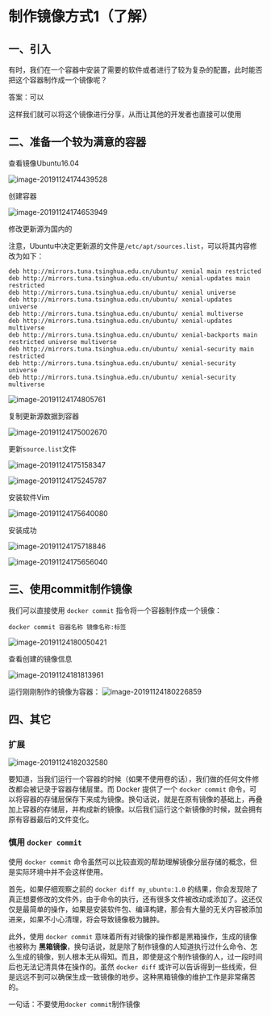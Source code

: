 # 制作镜像方式1（了解）



## 一、引入

有时，我们在一个容器中安装了需要的软件或者进行了较为复杂的配置，此时能否把这个容器制作成一个镜像呢？

答案：可以

这样我们就可以将这个镜像进行分享，从而让其他的开发者也直接可以使用



## 二、准备一个较为满意的容器

查看镜像Ubuntu16.04

![image-20191124174439528](assets/image-20191124174439528.png)

创建容器

![image-20191124174653949](assets/image-20191124174653949.png)

修改更新源为国内的

注意，Ubuntu中决定更新源的文件是`/etc/apt/sources.list`，可以将其内容修改为如下：

```
deb http://mirrors.tuna.tsinghua.edu.cn/ubuntu/ xenial main restricted
deb http://mirrors.tuna.tsinghua.edu.cn/ubuntu/ xenial-updates main restricted
deb http://mirrors.tuna.tsinghua.edu.cn/ubuntu/ xenial universe
deb http://mirrors.tuna.tsinghua.edu.cn/ubuntu/ xenial-updates universe
deb http://mirrors.tuna.tsinghua.edu.cn/ubuntu/ xenial multiverse
deb http://mirrors.tuna.tsinghua.edu.cn/ubuntu/ xenial-updates multiverse
deb http://mirrors.tuna.tsinghua.edu.cn/ubuntu/ xenial-backports main restricted universe multiverse
deb http://mirrors.tuna.tsinghua.edu.cn/ubuntu/ xenial-security main restricted
deb http://mirrors.tuna.tsinghua.edu.cn/ubuntu/ xenial-security universe
deb http://mirrors.tuna.tsinghua.edu.cn/ubuntu/ xenial-security multiverse
```

![image-20191124174805761](assets/image-20191124174805761.png)

复制更新源数据到容器

![image-20191124175002670](assets/image-20191124175002670.png)

更新`source.list`文件

![image-20191124175158347](assets/image-20191124175158347.png)

![image-20191124175245787](assets/image-20191124175245787.png)

安装软件Vim

![image-20191124175640080](assets/image-20191124175640080.png)

安装成功

![image-20191124175718846](assets/image-20191124175718846.png)

![image-20191124175656040](assets/image-20191124175656040.png)

## 三、使用commit制作镜像

我们可以直接使用 `docker commit` 指令将一个容器制作成一个镜像：

```
docker commit 容器名称 镜像名称:标签
```

![image-20191124180050421](assets/image-20191124180050421.png)

查看创建的镜像信息

![image-20191124181813961](assets/image-20191124181813961.png)

运行刚刚制作的镜像为容器： ![image-20191124180226859](assets/image-20191124180226859.png)

## 四、其它

### 扩展

![image-20191124182032580](assets/image-20191124182032580.png)

要知道，当我们运行一个容器的时候（如果不使用卷的话），我们做的任何文件修改都会被记录于容器存储层里。而 Docker 提供了一个 `docker commit` 命令，可以将容器的存储层保存下来成为镜像。换句话说，就是在原有镜像的基础上，再叠加上容器的存储层，并构成新的镜像。以后我们运行这个新镜像的时候，就会拥有原有容器最后的文件变化。

### 慎用 `docker commit`

使用 `docker commit` 命令虽然可以比较直观的帮助理解镜像分层存储的概念，但是实际环境中并不会这样使用。

首先，如果仔细观察之前的 `docker diff my_ubuntu:1.0` 的结果，你会发现除了真正想要修改的文件外，由于命令的执行，还有很多文件被改动或添加了。这还仅仅是最简单的操作，如果是安装软件包、编译构建，那会有大量的无关内容被添加进来，如果不小心清理，将会导致镜像极为臃肿。

此外，使用 `docker commit` 意味着所有对镜像的操作都是黑箱操作，生成的镜像也被称为 **黑箱镜像**，换句话说，就是除了制作镜像的人知道执行过什么命令、怎么生成的镜像，别人根本无从得知。而且，即使是这个制作镜像的人，过一段时间后也无法记清具体在操作的。虽然 `docker diff` 或许可以告诉得到一些线索，但是远远不到可以确保生成一致镜像的地步。这种黑箱镜像的维护工作是非常痛苦的。

一句话：不要使用`docker commit`制作镜像